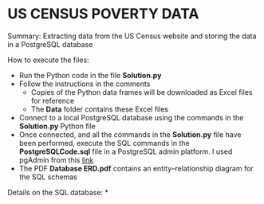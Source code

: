 # US CENSUS POVERTY DATA

Summary:
Extracting data from the US Census website and storing the data in a PostgreSQL database

How to execute the files:
* Run the Python code in the file __Solution.py__
* Follow the instructions in the comments
  * Copies of the Python data frames will be downloaded as Excel files for reference
  * The __Data__ folder contains these Excel files
* Connect to a local PostgreSQL database using the commands in the __Solution.py__ Python file
* Once connected, and all the commands in the __Solution.py__ file have been performed, execute the SQL commands in the __PostgreSQLCode.sql__ file in a PostgreSQL admin platform. I used pgAdmin from this [link](https://www.pgadmin.org/)
* The PDF __Database ERD.pdf__ contains an entity–relationship diagram for the SQL schemas

Details on the SQL database:
* 
